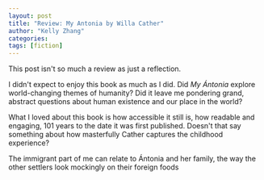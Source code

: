 ```yaml
---
layout: post
title: "Review: My Antonia by Willa Cather"
author: "Kelly Zhang"
categories:
tags: [fiction]
---
```


This post isn't so much a review as just a reflection.

I didn't expect to enjoy this book as much as I did. Did *My Ántonia* explore world-changing themes of humanity? Did it leave me pondering grand, abstract questions about human existence and our place in the world?

What I loved about this book is how accessible it still is, how readable and engaging, 101 years to the date it was first published. Doesn't that say something about how masterfully Cather captures the childhood experience?

The immigrant part of me can relate to Ántonia and her family, the way the other settlers look mockingly on their foreign foods
